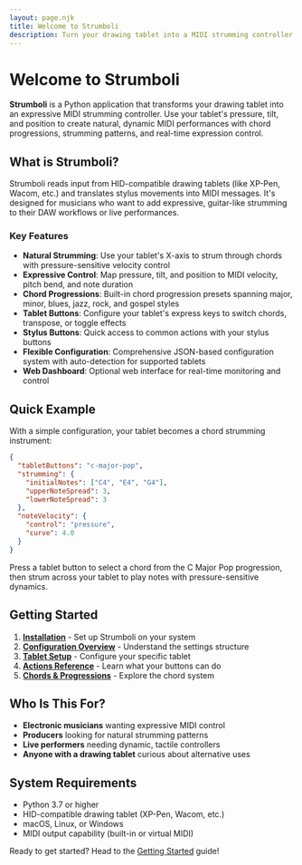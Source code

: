 ```yaml
---
layout: page.njk
title: Welcome to Strumboli
description: Turn your drawing tablet into a MIDI strumming controller
---
```


# Welcome to Strumboli

**Strumboli** is a Python application that transforms your drawing tablet into an expressive MIDI strumming controller. Use your tablet's pressure, tilt, and position to create natural, dynamic MIDI performances with chord progressions, strumming patterns, and real-time expression control.

## What is Strumboli?

Strumboli reads input from HID-compatible drawing tablets (like XP-Pen, Wacom, etc.) and translates stylus movements into MIDI messages. It's designed for musicians who want to add expressive, guitar-like strumming to their DAW workflows or live performances.

### Key Features

- **Natural Strumming**: Use your tablet's X-axis to strum through chords with pressure-sensitive velocity control
- **Expressive Control**: Map pressure, tilt, and position to MIDI velocity, pitch bend, and note duration
- **Chord Progressions**: Built-in chord progression presets spanning major, minor, blues, jazz, rock, and gospel styles
- **Tablet Buttons**: Configure your tablet's express keys to switch chords, transpose, or toggle effects
- **Stylus Buttons**: Quick access to common actions with your stylus buttons
- **Flexible Configuration**: Comprehensive JSON-based configuration system with auto-detection for supported tablets
- **Web Dashboard**: Optional web interface for real-time monitoring and control

## Quick Example

With a simple configuration, your tablet becomes a chord strumming instrument:

```json
{
  "tabletButtons": "c-major-pop",
  "strumming": {
    "initialNotes": ["C4", "E4", "G4"],
    "upperNoteSpread": 3,
    "lowerNoteSpread": 3
  },
  "noteVelocity": {
    "control": "pressure",
    "curve": 4.0
  }
}
```

Press a tablet button to select a chord from the C Major Pop progression, then strum across your tablet to play notes with pressure-sensitive dynamics.

## Getting Started

1. **[Installation](/about/getting-started/)** - Set up Strumboli on your system
2. **[Configuration Overview](/about/configuration-overview/)** - Understand the settings structure
3. **[Tablet Setup](/about/tablet-setup/)** - Configure your specific tablet
4. **[Actions Reference](/about/actions-reference/)** - Learn what your buttons can do
5. **[Chords & Progressions](/about/chords-and-progressions/)** - Explore the chord system

## Who Is This For?

- **Electronic musicians** wanting expressive MIDI control
- **Producers** looking for natural strumming patterns
- **Live performers** needing dynamic, tactile controllers
- **Anyone with a drawing tablet** curious about alternative uses

## System Requirements

- Python 3.7 or higher
- HID-compatible drawing tablet (XP-Pen, Wacom, etc.)
- macOS, Linux, or Windows
- MIDI output capability (built-in or virtual MIDI)

Ready to get started? Head to the [Getting Started](/about/getting-started/) guide!
